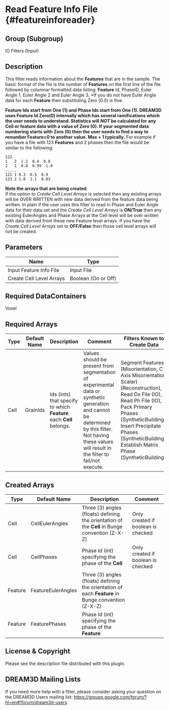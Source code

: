 Read Feature Info File {#featureinforeader}
======
## Group (Subgroup) ##
IO Filters (Input)

## Description ##
This filter reads information about the **Features** that are in the sample. The
 basic format of the file is the number of **Features** on the first line of the file followed by
 columnar formatted data listing: **Feature** Id, PhaseID, Euler Angle 1, Euler Angle 2 and Euler Angle 3.
 *If you do not have Euler Angle data for each **Feature** then substituting Zero (0.0) is fine.<br/>

__**Feature** Ids start from One (1) and Phase Ids start from One (1).
DREAM3D uses **Feature** Id Zero(0) internally which has several ramifications which the user needs to understand. Statistics
will _NOT_ be calculated for any **Cell** or feature data with a value of Zero (0). If your segmented data numbering
starts with Zero (0) then the user needs to find a way to renumber **Feature**=0 to another value. Max + 1 typically.__
For example if you have a file with 123 **Features** and 2 phases then the file would be similar to the following: 

    123
    1   2  1.2  0.4  0.8
    2   1  0.8  0.99  1.0
    .....
    121 1 0.3  0.5  0.9
    123 2 1.0  1.1  0.03

__Note the arrays that are being created__. <br>
If the option to _Create Cell Level Arrays_ is selected then any existing
 arrays will be OVER WRITTEN with new data derived from the feature data being written. In plain if the user uses this filter
 to read in Phase and Euler Angle data for their data set and the _Create Cell Level Arrays_ is __ON/True__ then
 any existing EulerAngles and Phase Arrays at the Cell level will be over written with data derived from these new Feature
 level arrays. If you have the _Create Cell Level Arrays_ set to __OFF/False__ then those cell level arrays will
 not be created.


## Parameters ##

| Name | Type |
|------|------|
| Input Feature Info File | Input File |
| Create Cell Level Arrays | Boolean (On or Off) |

## Required DataContainers ##
Voxel

## Required Arrays ##

| Type | Default Name | Description | Comment | Filters Known to Create Data |
|------|--------------|-------------|---------|-----|
| Cell | GrainIds | Ids (ints) that specify to which **Feature** each **Cell** belongs. | Values should be present from segmentation of experimental data or synthetic generation and cannot be determined by this filter. Not having these values will result in the filter to fail/not execute. | Segment Features (Misorientation, C-Axis Misorientation, Scalar) (Reconstruction), Read Dx File (IO), Read Ph File (IO), Pack Primary Phases (SyntheticBuilding), Insert Precipitate Phases (SyntheticBuilding), Establish Matrix Phase (SyntheticBuilding)

## Created Arrays ##

| Type | Default Name | Description | Comment |
|------|--------------|-------------|---------|
| Cell | CellEulerAngles | Three (3) angles (floats) defining the orientation of the **Cell** in Bunge convention (Z-X-Z) | Only created if boolean is checked |
| Cell | CellPhases | Phase Id (int) specifying the phase of the **Cell** | Only created if boolean is checked |
| Feature | FeatureEulerAngles | Three (3) angles (floats) defining the orientation of each **Feature** in Bunge convention (Z-X-Z) |  |
| Feature | FeaturePhases | Phase Id (int) specifying the phase of the **Feature** |  |


## License & Copyright ##

Please see the description file distributed with this plugin.

## DREAM3D Mailing Lists ##

If you need more help with a filter, please consider asking your question on the DREAM3D Users mailing list:
https://groups.google.com/forum/?hl=en#!forum/dream3d-users


